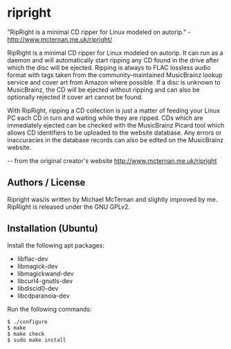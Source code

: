 # ripright
"RipRight is a minimal CD ripper for Linux modeled on autorip." - http://www.mcternan.me.uk/ripright/

 RipRight is a minimal CD ripper for Linux modeled on autorip. It can run as a daemon and will automatically start ripping any CD found in the drive after which the disc will be ejected. Ripping is always to FLAC lossless audio format with tags taken from the community-maintained MusicBrainz lookup service and cover art from Amazon where possible. If a disc is unknown to MusicBrainz, the CD will be ejected without ripping and can also be optionally rejected if cover art cannot be found.

With RipRight, ripping a CD collection is just a matter of feeding your Linux PC each CD in turn and waiting while they are ripped. CDs which are immediately ejected can be checked with the MusicBrainz Picard tool which allows CD identifiers to be uploaded to the website database. Any errors or inaccuracies in the database records can also be edited on the MusicBrainz website.

-- from the original creator's website http://www.mcternan.me.uk/ripright


## Authors / License

Ripright was/is written by Michael McTernan and slightly improved by me.
RipRight is released under the GNU GPLv2. 


## Installation (Ubuntu)

Install the following apt packages:
* libflac-dev
* libmagick-dev
* libmagickwand-dev
* libcurl4-gnutls-dev
* libdiscid0-dev
* libcdparanoia-dev

Run the following commands:

	$ ./configure
	$ make
	$ make check
	$ sudo make install


